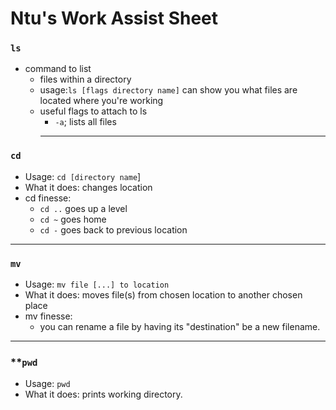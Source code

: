 # Ntu's Work Assist Sheet

### **`ls`**

* command to list 
    - files within a directory
    - usage:`ls [flags directory name]` can show you what files are located where you're working
    - useful flags to attach to ls
        - `-a`; lists all files
        ---
### **`cd`**

* Usage: `cd [directory name`]
* What it does: changes location
* cd finesse: 
    - `cd ..` goes up a level
    - `cd ~` goes home
    - `cd -` goes back to previous location

---
### **`mv`**

* Usage: `mv file [...] to location`
* What it does: moves file(s) from chosen location to another chosen place
* mv finesse: 
    - you can rename a file by having its "destination" be a new filename. 

---
### **`pwd`

* Usage: `pwd`
* What it does: prints working directory.

